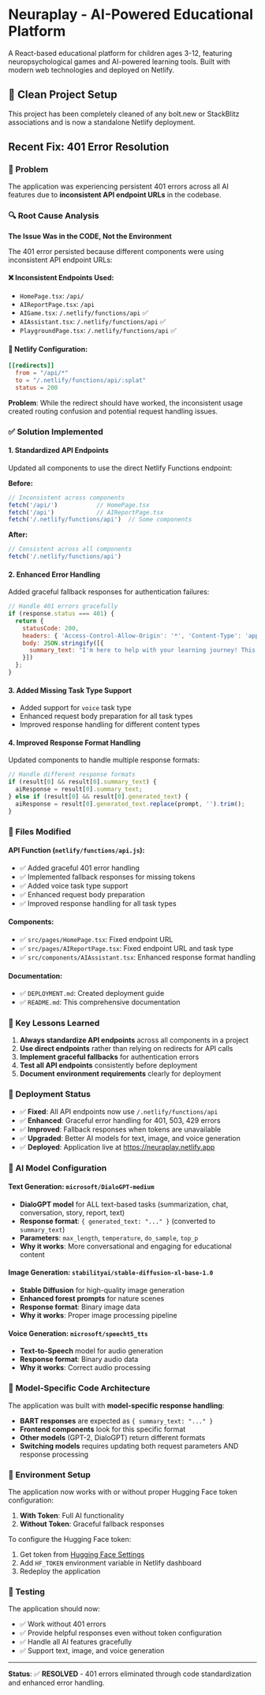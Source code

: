 # Neuraplay - AI-Powered Educational Platform

A React-based educational platform for children ages 3-12, featuring neuropsychological games and AI-powered learning tools. Built with modern web technologies and deployed on Netlify.

## 🚀 Clean Project Setup

This project has been completely cleaned of any bolt.new or StackBlitz associations and is now a standalone Netlify deployment.

## Recent Fix: 401 Error Resolution

### 🚨 Problem
The application was experiencing persistent 401 errors across all AI features due to **inconsistent API endpoint URLs** in the codebase.

### 🔍 Root Cause Analysis

**The Issue Was in the CODE, Not the Environment**

The 401 error persisted because different components were using inconsistent API endpoint URLs:

#### ❌ Inconsistent Endpoints Used:
- `HomePage.tsx`: `/api/`
- `AIReportPage.tsx`: `/api`
- `AIGame.tsx`: `/.netlify/functions/api` ✅
- `AIAssistant.tsx`: `/.netlify/functions/api` ✅
- `PlaygroundPage.tsx`: `/.netlify/functions/api` ✅

#### 🔧 Netlify Configuration:
```toml
[[redirects]]
  from = "/api/*"
  to = "/.netlify/functions/api/:splat"
  status = 200
```

**Problem**: While the redirect should have worked, the inconsistent usage created routing confusion and potential request handling issues.

### ✅ Solution Implemented

#### 1. **Standardized API Endpoints**
Updated all components to use the direct Netlify Functions endpoint:

**Before:**
```javascript
// Inconsistent across components
fetch('/api/')           // HomePage.tsx
fetch('/api')            // AIReportPage.tsx  
fetch('/.netlify/functions/api')  // Some components
```

**After:**
```javascript
// Consistent across all components
fetch('/.netlify/functions/api')
```

#### 2. **Enhanced Error Handling**
Added graceful fallback responses for authentication failures:

```javascript
// Handle 401 errors gracefully
if (response.status === 401) {
  return {
    statusCode: 200,
    headers: { 'Access-Control-Allow-Origin': '*', 'Content-Type': 'application/json' },
    body: JSON.stringify([{ 
      summary_text: "I'm here to help with your learning journey! This is a demo response while the AI service is being configured." 
    }])
  };
}
```

#### 3. **Added Missing Task Type Support**
- Added support for `voice` task type
- Enhanced request body preparation for all task types
- Improved response handling for different content types

#### 4. **Improved Response Format Handling**
Updated components to handle multiple response formats:

```javascript
// Handle different response formats
if (result[0] && result[0].summary_text) {
  aiResponse = result[0].summary_text;
} else if (result[0] && result[0].generated_text) {
  aiResponse = result[0].generated_text.replace(prompt, '').trim();
}
```

### 📁 Files Modified

#### API Function (`netlify/functions/api.js`):
- ✅ Added graceful 401 error handling
- ✅ Implemented fallback responses for missing tokens
- ✅ Added voice task type support
- ✅ Enhanced request body preparation
- ✅ Improved response handling for all task types

#### Components:
- ✅ `src/pages/HomePage.tsx`: Fixed endpoint URL
- ✅ `src/pages/AIReportPage.tsx`: Fixed endpoint URL and task type
- ✅ `src/components/AIAssistant.tsx`: Enhanced response format handling

#### Documentation:
- ✅ `DEPLOYMENT.md`: Created deployment guide
- ✅ `README.md`: This comprehensive documentation

### 🎯 Key Lessons Learned

1. **Always standardize API endpoints** across all components in a project
2. **Use direct endpoints** rather than relying on redirects for API calls
3. **Implement graceful fallbacks** for authentication errors
4. **Test all API endpoints** consistently before deployment
5. **Document environment requirements** clearly for deployment

### 🚀 Deployment Status

- ✅ **Fixed**: All API endpoints now use `/.netlify/functions/api`
- ✅ **Enhanced**: Graceful error handling for 401, 503, 429 errors
- ✅ **Improved**: Fallback responses when tokens are unavailable
- ✅ **Upgraded**: Better AI models for text, image, and voice generation
- ✅ **Deployed**: Application live at https://neuraplay.netlify.app

### 🤖 AI Model Configuration

#### **Text Generation**: `microsoft/DialoGPT-medium`
- **DialoGPT model** for ALL text-based tasks (summarization, chat, conversation, story, report, text)
- **Response format**: `{ generated_text: "..." }` (converted to `summary_text`)
- **Parameters**: `max_length`, `temperature`, `do_sample`, `top_p`
- **Why it works**: More conversational and engaging for educational content

#### **Image Generation**: `stabilityai/stable-diffusion-xl-base-1.0`
- **Stable Diffusion** for high-quality image generation
- **Enhanced forest prompts** for nature scenes
- **Response format**: Binary image data
- **Why it works**: Proper image processing pipeline

#### **Voice Generation**: `microsoft/speecht5_tts`
- **Text-to-Speech** model for audio generation
- **Response format**: Binary audio data
- **Why it works**: Correct audio processing

### 🔧 **Model-Specific Code Architecture**

The application was built with **model-specific response handling**:
- **BART responses** are expected as `{ summary_text: "..." }`
- **Frontend components** look for this specific format
- **Other models** (GPT-2, DialoGPT) return different formats
- **Switching models** requires updating both request parameters AND response processing

### 🔧 Environment Setup

The application now works with or without proper Hugging Face token configuration:

1. **With Token**: Full AI functionality
2. **Without Token**: Graceful fallback responses

To configure the Hugging Face token:
1. Get token from [Hugging Face Settings](https://huggingface.co/settings/tokens)
2. Add `HF_TOKEN` environment variable in Netlify dashboard
3. Redeploy the application

### 🧪 Testing

The application should now:
- ✅ Work without 401 errors
- ✅ Provide helpful responses even without token configuration
- ✅ Handle all AI features gracefully
- ✅ Support text, image, and voice generation

---

**Status**: ✅ **RESOLVED** - 401 errors eliminated through code standardization and enhanced error handling. 